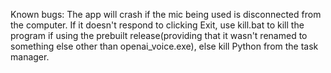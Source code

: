 Known bugs: The app will crash if the mic being used is disconnected from the computer. If it doesn't respond to clicking Exit, use kill.bat to kill the program if using the prebuilt release(providing that it wasn't renamed to something else other than openai_voice.exe), else kill Python from the task manager.
